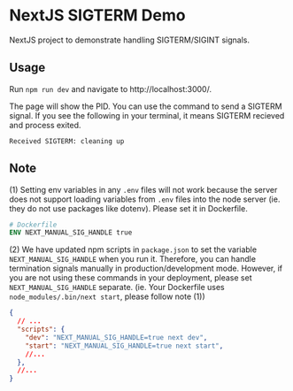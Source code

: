 # NextJS SIGTERM Demo

NextJS project to demonstrate handling SIGTERM/SIGINT signals.

## Usage
Run `npm run dev` and navigate to http://localhost:3000/. 

The page will show the PID. You can use the command to send a SIGTERM signal. If you see the following in your terminal, it means SIGTERM recieved and process exited.

```shell
Received SIGTERM: cleaning up
```

## Note
(1) Setting env variables in any `.env` files will not work because the server does not support loading variables from `.env` files into the node server (ie. they do not use packages like dotenv). Please set it in Dockerfile.

```Dockerfile
# Dockerfile
ENV NEXT_MANUAL_SIG_HANDLE true
```

(2) We have updated npm scripts in `package.json` to set the variable `NEXT_MANUAL_SIG_HANDLE` when you run it. Therefore, you can handle termination signals manually in production/development mode. However, if you are not using these commands in your deployment, please set `NEXT_MANUAL_SIG_HANDLE` separate. (ie. Your Dockerfile uses `node_modules/.bin/next start`, please follow note (1))

```json
{
  // ...
  "scripts": {
    "dev": "NEXT_MANUAL_SIG_HANDLE=true next dev",
    "start": "NEXT_MANUAL_SIG_HANDLE=true next start",
    //...
  },
  //...
}
```
